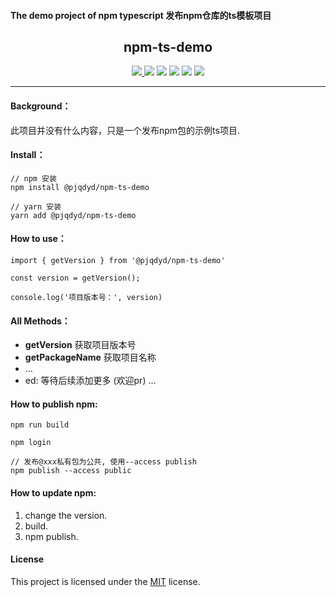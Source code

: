 
#### The demo project of npm typescript 发布npm仓库的ts模板项目

<h2 align="middle">npm-ts-demo</h2>
<p align="middle">
    <a href="https://www.npmjs.com/package/@pjqdyd/use-hooks" target="_blank">
        <img src="https://badgen.net/badge/version/v1.0.3"/>
    </a>
    <img src="https://badgen.net/badge/language/typescript/cyan"/>
    <img src="https://badgen.net/badge/package/npm/blue"/>
    <img src="https://badgen.net/badge/license/MIT/green"/>
    <img src="https://badgen.net/badge/contributors/1/blue"/>
    <img src="https://badgen.net/badge/package size/2.3kb/blue"/>
</p>

---

#### Background：
 此项目并没有什么内容，只是一个发布npm包的示例ts项目.

#### Install：
```
// npm 安装
npm install @pjqdyd/npm-ts-demo

// yarn 安装
yarn add @pjqdyd/npm-ts-demo
```

#### How to use：
```
import { getVersion } from '@pjqdyd/npm-ts-demo'

const version = getVersion();

console.log('项目版本号：', version)
```

#### All Methods：
 * **getVersion** 获取项目版本号
 * **getPackageName** 获取项目名称
 * ...
 * ed: 等待后续添加更多 (欢迎pr) ...

#### How to publish npm:
```
npm run build

npm login

// 发布@xxx私有包为公共, 使用--access publish
npm publish --access public
```
#### How to update npm:
1. change the version.
2. build.
3. npm publish.

#### License

This project is licensed under the [MIT](https://github.com/pjqdyd/npm-ts-demo/blob/master/LICENSE) license.
